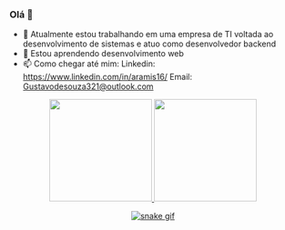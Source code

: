### Olá 👋



- 🔭 Atualmente estou trabalhando em uma empresa de TI voltada ao desenvolvimento de sistemas e atuo como desenvolvedor backend
- 🌱 Estou aprendendo desenvolvimento web 
- 📫 Como chegar até mim: Linkedin: https://www.linkedin.com/in/aramis16/ Email: Gustavodesouza321@outlook.com

<div align="center">
  <a href="https://github.com/GustavSouza">
  <img height="180em" src="https://github-readme-stats.vercel.app/api?username=Gustavsouza&show_icons=true&theme=dark&include_all_commits=true&count_private=true"/>
  <img height="180em" src="https://github-readme-stats.vercel.app/api/top-langs/?username=GustavSouza&layout=compact&langs_count=7&theme=dark"/>

  ![snake gif](https://github.com/GustavSouza/GustavSouza/blob/output/github-contribution-grid-snake.svg)
  </div>
  
 
  
